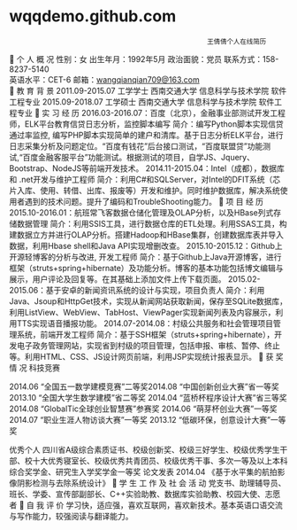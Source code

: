 # wqqdemo.github.com

                                                      王倩倩个人在线简历

	个 人 概 况
性别：女                               出生年月：1992年5月
政治面貌：党员                         联系方式：158-8237-5140              
英语水平：CET-6                        邮箱：wangqianqian709@163.com           
	教 育 背 景
2011.09-2015.07   工学学士 	西南交通大学 		信息科学与技术学院  软件工程专业
2015.09-2018.07   工学硕士 	西南交通大学 		信息科学与技术学院  软件工程专业
	实 习 经 历
2016.03-2016.07：百度（北京），金融事业部测试开发工程师，ELK平台教育信贷日志分析，监控脚本编写
简介：编写Python脚本实现信贷通过率监控, 编写PHP脚本实现简单的建户和清库。基于日志分析ELK平台，进行日志采集分析及问题定位。“百度有钱花”后台接口测试，“百度联盟贷”功能测试,“百度金融客服平台”功能测试。根据测试的项目，自学JS、Jquery、Bootstrap、NodeJS等前端开发技术。
2014.11-2015.04：Intel（成都），数据库和 .net开发与维护工程师
简介：利用C#和SQLServer，对Intel的DFIT系统（芯片入库、使用、转借、出库、报废等）开发和维护。同时维护数据库，解决系统使用者遇到的技术问题。提升了编码和TroubleShooting能力。
	项 目 经 历
2015.10-2016.01：航班常飞客数据仓储化管理及OLAP分析，以及HBase列式存储数据管理
简介：利用SSIS工具，进行数据仓库的ETL处理。利用SSAS工具，构建数据立方并进行OLAP分析。搭建Hadoop和HBase集群，创建数据库表并导入数据，利用Hbase shell和Java API实现增删改查。
2015.10-2015.12：Github上开源轻博客的分析与改进, 开发工程师
简介：基于Github上Java开源博客，进行框架（struts+spring+hibernate）及功能分析。博客的基本功能包括博文编辑与展示，用户评论及回复等。在其基础上添加文件上传下载页面。 
2015.02-2015.06：基于安卓的新闻资讯系统的设计与实现，项目负责人
简介：利用Java、Jsoup和HttpGet技术，实现从新闻网站获取新闻，保存至SQLite数据库，利用ListView、WebView、TabHost、ViewPager实现新闻列表及内容展示，利用TTS实现语音播报功能。
2014.07-2014.08：村级公共服务和社会管理项目管理系统，前端开发工程师
简介：基于SSH框架（struts+spring+hibernate），开发电子政务管理网站，实现省到村级的项目管理，包括申报、审核、暂停、终止等。利用HTML、CSS、JS设计网页前端，利用JSP实现统计报表显示。 
	获 奖 情 况
科技竞赛
 
2014.06 “全国五一数学建模竞赛”二等奖2014.08 “中国创新创业大赛”省一等奖
2013.10 “全国大学生数学建模”省二等奖    2014.04 “蓝桥杯程序设计大赛”省三等奖
2014.08 “GlobalTic全球创业智慧赛”参赛奖     2014.06 “萌芽杯创业大赛”一等奖 
2014.07 “职业生涯人物访谈大赛”一等奖               2013.12 “低碳环保，创意设计大赛”一等奖           
 
优秀个人
四川省A级综合素质证书、校级创新奖、校级三好学生、校级优秀学生干部、校十大优秀寝室长、校级优秀共青团员、校级优秀干事、多次一等及以上本科综合奖学金、研究生入学奖学金一等奖 
论文发表
2014.04   《基于水平集的航拍影像阴影检测与去除系统设计》
	学 生 工 作 及 社 会 活 动
党支书、助理辅导员、班长、学委、宣传部副部长、C++实验助教、数据库实验助教、校园大使、志愿者 
	自 我 评 价
学习快，适应强，喜欢互联网，喜欢新技术。基本英语口语交流与写作能力，较强阅读与翻译能力。
